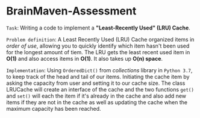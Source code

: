 # BrainMaven-Assessment
`Task`: Writing a code to implement a **"Least-Recently Used" (LRU) Cache**. 


`Problem definition`: A Least Recently Used (LRU) Cache organized items in *order of use*, allowing you to quickly identify which item hasn't been used for the longest amount of tiem. The LRU gets the least recent used item in **O(1)** and also access items in **O(1)**. It also takes up **O(n) space**.


`Implementation`: Using `OrderedDict()` from *collections* library in `Python 3.7`, to keep track of the head and tail of our items. Initiating the cache item by asking the capacity from user and setting it to our cache size. The class LRUCache will create an interface of the cache and the two functions `get()` and `set()` will each the item if it's already in the cache and also add new items if they are not in the cache as well as updating the cache when the maximum capacity has been reached.
